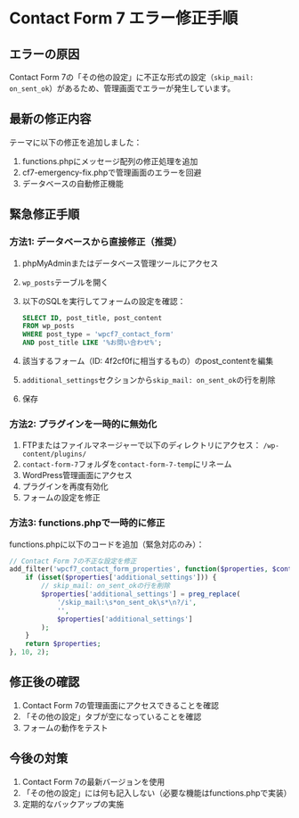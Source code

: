 # Contact Form 7 エラー修正手順

## エラーの原因
Contact Form 7の「その他の設定」に不正な形式の設定（`skip_mail: on_sent_ok`）があるため、管理画面でエラーが発生しています。

## 最新の修正内容
テーマに以下の修正を追加しました：
1. functions.phpにメッセージ配列の修正処理を追加
2. cf7-emergency-fix.phpで管理画面のエラーを回避
3. データベースの自動修正機能

## 緊急修正手順

### 方法1: データベースから直接修正（推奨）

1. phpMyAdminまたはデータベース管理ツールにアクセス
2. `wp_posts`テーブルを開く
3. 以下のSQLを実行してフォームの設定を確認：
   ```sql
   SELECT ID, post_title, post_content 
   FROM wp_posts 
   WHERE post_type = 'wpcf7_contact_form' 
   AND post_title LIKE '%お問い合わせ%';
   ```

4. 該当するフォーム（ID: 4f2cf0fに相当するもの）のpost_contentを編集
5. `additional_settings`セクションから`skip_mail: on_sent_ok`の行を削除
6. 保存

### 方法2: プラグインを一時的に無効化

1. FTPまたはファイルマネージャーで以下のディレクトリにアクセス：
   `/wp-content/plugins/`
2. `contact-form-7`フォルダを`contact-form-7-temp`にリネーム
3. WordPress管理画面にアクセス
4. プラグインを再度有効化
5. フォームの設定を修正

### 方法3: functions.phpで一時的に修正

functions.phpに以下のコードを追加（緊急対応のみ）：

```php
// Contact Form 7の不正な設定を修正
add_filter('wpcf7_contact_form_properties', function($properties, $contact_form) {
    if (isset($properties['additional_settings'])) {
        // skip_mail: on_sent_okの行を削除
        $properties['additional_settings'] = preg_replace(
            '/skip_mail:\s*on_sent_ok\s*\n?/i', 
            '', 
            $properties['additional_settings']
        );
    }
    return $properties;
}, 10, 2);
```

## 修正後の確認

1. Contact Form 7の管理画面にアクセスできることを確認
2. 「その他の設定」タブが空になっていることを確認
3. フォームの動作をテスト

## 今後の対策

1. Contact Form 7の最新バージョンを使用
2. 「その他の設定」には何も記入しない（必要な機能はfunctions.phpで実装）
3. 定期的なバックアップの実施